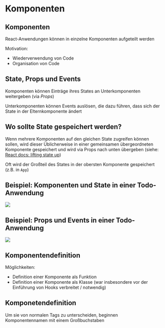 # Komponenten

## Komponenten

React-Anwendungen können in einzelne Komponenten aufgeteilt werden

Motivation:

- Wiederverwendung von Code
- Organisation von Code

## State, Props und Events

Komponenten können Einträge ihres States an Unterkomponenten weitergeben (via _Props_)

Unterkomponenten können Events auslösen, die dazu führen, dass sich der State in der Elternkomponente ändert

## Wo sollte State gespeichert werden?

Wenn mehrere Komponenten auf den gleichen State zugreifen können sollen, wird dieser Üblicherweise in einer gemeinsamen übergeordneten Komponente gespeichert und wird via Props nach unten übergeben (siehe: [React docs: lifting state up](https://reactjs.org/docs/lifting-state-up.html))

Oft wird der Großteil des States in der obersten Komponente gespeichert (z.B. in `App`)

## Beispiel: Komponenten und State in einer Todo-Anwendung

<img src="assets/todo-components-state.svg" />

## Beispiel: Props und Events in einer Todo-Anwendung

<img src="assets/todo-components-state-props-events.svg" />

## Komponentendefinition

Möglichkeiten:

- Definition einer Komponente als Funktion
- Definition einer Komponente als Klasse (war insbesondere vor der Einführung von Hooks verbreitet / notwendig)

## Komponetendefinition

Um sie von normalen Tags zu unterscheiden, beginnen Komponentennamen mit einem Großbuchstaben
